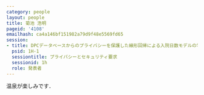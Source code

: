 ```yaml
---
category: people
layout: people
title: 菊池 浩明
pageid: '4108'
emailhash: ca4a146bf151982a79d9f48e5569fd65
session:
- title: DPCデータベースからのプライバシーを保護した線形回帰による入院日数モデルの学習
  psid: 1H-1
  sessiontitle: プライバシーとセキュリティ要求
  sessionid: 1h
  role: 発表者
---
```

温泉が楽しみです．